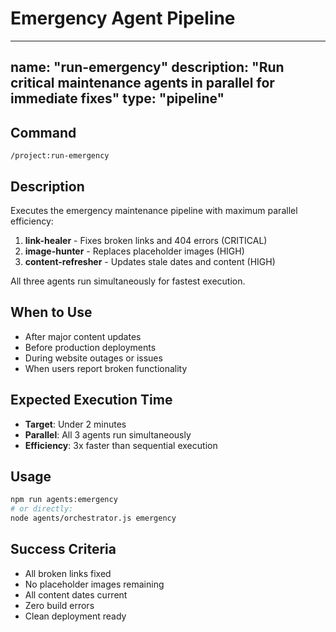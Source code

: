 # Emergency Agent Pipeline

---
name: "run-emergency"
description: "Run critical maintenance agents in parallel for immediate fixes"
type: "pipeline"
---

## Command
`/project:run-emergency`

## Description
Executes the emergency maintenance pipeline with maximum parallel efficiency:

1. **link-healer** - Fixes broken links and 404 errors (CRITICAL)
2. **image-hunter** - Replaces placeholder images (HIGH)
3. **content-refresher** - Updates stale dates and content (HIGH)

All three agents run simultaneously for fastest execution.

## When to Use
- After major content updates
- Before production deployments
- During website outages or issues
- When users report broken functionality

## Expected Execution Time
- **Target**: Under 2 minutes
- **Parallel**: All 3 agents run simultaneously
- **Efficiency**: 3x faster than sequential execution

## Usage
```bash
npm run agents:emergency
# or directly:
node agents/orchestrator.js emergency
```

## Success Criteria
- All broken links fixed
- No placeholder images remaining
- All content dates current
- Zero build errors
- Clean deployment ready